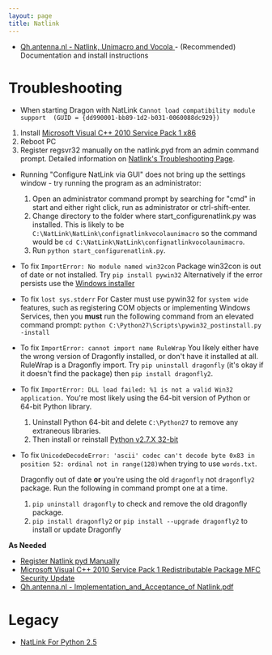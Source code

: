 ```yaml
---
layout: page
title: Natlink
---
```


- [Qh.antenna.nl - Natlink, Unimacro and Vocola ](http://qh.antenna.nl/unimacro/index.html) - (Recommended) Documentation and install instructions

# Troubleshooting

-  When starting Dragon with NatLink `Cannot load compatibility module support 
    (GUID = {dd990001-bb89-1d2-b031-0060088dc929})`
  1. Install [Microsoft Visual C++ 2010 Service Pack 1 x86](https://www.microsoft.com/en-us/download/details.aspx?id=26999)
  2.  Reboot PC
  3.  Register regsvr32 manually on the natlink.pyd from an admin command prompt.  Detailed information on [Natlink\'s Troubleshooting Page](https://qh.antenna.nl/unimacro/installation/problemswithinstallation.html). 

- Running "Configure NatLink via GUI" does not bring up the settings window - try running the program as an administrator:
  1. Open an administrator command prompt by searching for "cmd" in start and either right click, run as administrator or ctrl-shift-enter.
  2. Change directory to the folder where start_configurenatlink.py was installed. This is likely to be `C:\NatLink\NatLink\confignatlinkvocolaunimacro` so the command would be `cd C:\NatLink\NatLink\confignatlinkvocolaunimacro`.
  3. Run `python start_configurenatlink.py`.
- To fix `ImportError: No module named win32con`
  Package win32con is out of date or not installed. Try `pip install pywin32`  Alternatively if the error persists use the [Windows installer](https://sourceforge.net/projects/pywin32/files/pywin32/Build%20221/pywin32-221.win32-py2.7.exe/download)
- To fix `lost sys.stderr`
  For Caster must use pywin32 for `system wide` features, such as registering COM objects or implementing Windows Services, then you **must** run the following command from an elevated command prompt: `python C:\Python27\Scripts\pywin32_postinstall.py -install`

- To fix `ImportError: cannot import name RuleWrap`
  You likely either have the wrong version of Dragonfly installed, or don't have it installed at all.  RuleWrap is a Dragonfly import. Try `pip uninstall dragonfly` (it\'s okay if it doesn\'t find the package) then `pip install dragonfly2`.

- To fix `ImportError: DLL load failed: %1 is not a valid Win32 application.` You're most likely using the 64-bit version of Python or 64-bit Python library.
  1. Uninstall Python 64-bit and delete `C:\Python27` to remove any extraneous libraries. 
  2. Then install or reinstall [Python v2.7.X  32-bit](https://www.python.org/ftp/python/2.7.15/python-2.7.15.msi) 

- To fix `UnicodeDecodeError: 'ascii' codec can't decode byte 0x83 in position 52: ordinal not in range(128)`when trying to use `words.txt`. 

  Dragonfly out of date **or** you\'re using the old `dragonfly` not `dragonfly2` package. Run the following in command prompt one at a time.
    1. `pip uninstall dragonfly` to check and remove the old dragonfly package.
    2. `pip install dragonfly2` or `pip install --upgrade dragonfly2` to install or update Dragonfly

**As Needed**

- [Register Natlink pyd Manually](https://www.youtube.com/watch?v=_WnMGOfHYuM)
- [Microsoft Visual C++ 2010 Service Pack 1 Redistributable Package MFC Security Update](https://www.google.com/url?sa=t&rct=j&q=&esrc=s&source=web&cd=1&cad=rja&uact=8&ved=2ahUKEwi874yllILeAhWKxYMKHYgrDF8QFjAAegQICRAB&url=https%3A%2F%2Fwww.microsoft.com%2Fen-us%2Fdownload%2Fdetails.aspx%3Fid%3D26999&usg=AOvVaw0cUChp6Ql2-eV0zUE9XCaC)
- [Qh.antenna.nl - Implementation_and_Acceptance_of Natlink.pdf](https://web.archive.org/web/20160711183956/https://qh.antenna.nl/unimacro/implementation_and_acceptance_of_natlink.pdf)

# Legacy
- [NatLink For Python 2.5](http://www.westga.edu/~drocco/voice/NatLink/)